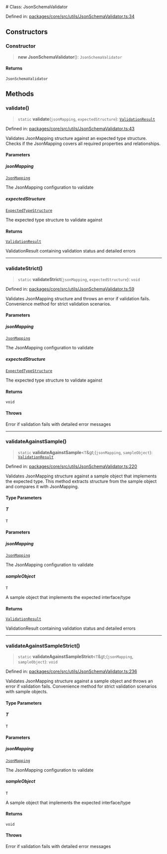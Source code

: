 <div v-pre>
# Class: JsonSchemaValidator

Defined in: [packages/core/src/utils/JsonSchemaValidator.ts:34](https://github.com/mk3008/rawsql-ts/blob/3b53f17d700cf976ce5c49b674a04b41eeb14c40/packages/core/src/utils/JsonSchemaValidator.ts#L34)

## Constructors

### Constructor

> **new JsonSchemaValidator**(): `JsonSchemaValidator`

#### Returns

`JsonSchemaValidator`

## Methods

### validate()

> `static` **validate**(`jsonMapping`, `expectedStructure`): [`ValidationResult`](../interfaces/ValidationResult.md)

Defined in: [packages/core/src/utils/JsonSchemaValidator.ts:43](https://github.com/mk3008/rawsql-ts/blob/3b53f17d700cf976ce5c49b674a04b41eeb14c40/packages/core/src/utils/JsonSchemaValidator.ts#L43)

Validates JsonMapping structure against an expected type structure.
Checks if the JsonMapping covers all required properties and relationships.

#### Parameters

##### jsonMapping

[`JsonMapping`](../interfaces/JsonMapping.md)

The JsonMapping configuration to validate

##### expectedStructure

[`ExpectedTypeStructure`](../type-aliases/ExpectedTypeStructure.md)

The expected type structure to validate against

#### Returns

[`ValidationResult`](../interfaces/ValidationResult.md)

ValidationResult containing validation status and detailed errors

***

### validateStrict()

> `static` **validateStrict**(`jsonMapping`, `expectedStructure`): `void`

Defined in: [packages/core/src/utils/JsonSchemaValidator.ts:59](https://github.com/mk3008/rawsql-ts/blob/3b53f17d700cf976ce5c49b674a04b41eeb14c40/packages/core/src/utils/JsonSchemaValidator.ts#L59)

Validates JsonMapping structure and throws an error if validation fails.
Convenience method for strict validation scenarios.

#### Parameters

##### jsonMapping

[`JsonMapping`](../interfaces/JsonMapping.md)

The JsonMapping configuration to validate

##### expectedStructure

[`ExpectedTypeStructure`](../type-aliases/ExpectedTypeStructure.md)

The expected type structure to validate against

#### Returns

`void`

#### Throws

Error if validation fails with detailed error messages

***

### validateAgainstSample()

> `static` **validateAgainstSample**&lt;`T`\&gt;(`jsonMapping`, `sampleObject`): [`ValidationResult`](../interfaces/ValidationResult.md)

Defined in: [packages/core/src/utils/JsonSchemaValidator.ts:220](https://github.com/mk3008/rawsql-ts/blob/3b53f17d700cf976ce5c49b674a04b41eeb14c40/packages/core/src/utils/JsonSchemaValidator.ts#L220)

Validates JsonMapping structure against a sample object that implements the expected type.
This method extracts structure from the sample object and compares it with JsonMapping.

#### Type Parameters

##### T

`T`

#### Parameters

##### jsonMapping

[`JsonMapping`](../interfaces/JsonMapping.md)

The JsonMapping configuration to validate

##### sampleObject

`T`

A sample object that implements the expected interface/type

#### Returns

[`ValidationResult`](../interfaces/ValidationResult.md)

ValidationResult containing validation status and detailed errors

***

### validateAgainstSampleStrict()

> `static` **validateAgainstSampleStrict**&lt;`T`\&gt;(`jsonMapping`, `sampleObject`): `void`

Defined in: [packages/core/src/utils/JsonSchemaValidator.ts:236](https://github.com/mk3008/rawsql-ts/blob/3b53f17d700cf976ce5c49b674a04b41eeb14c40/packages/core/src/utils/JsonSchemaValidator.ts#L236)

Validates JsonMapping structure against a sample object and throws an error if validation fails.
Convenience method for strict validation scenarios with sample objects.

#### Type Parameters

##### T

`T`

#### Parameters

##### jsonMapping

[`JsonMapping`](../interfaces/JsonMapping.md)

The JsonMapping configuration to validate

##### sampleObject

`T`

A sample object that implements the expected interface/type

#### Returns

`void`

#### Throws

Error if validation fails with detailed error messages
</div>
